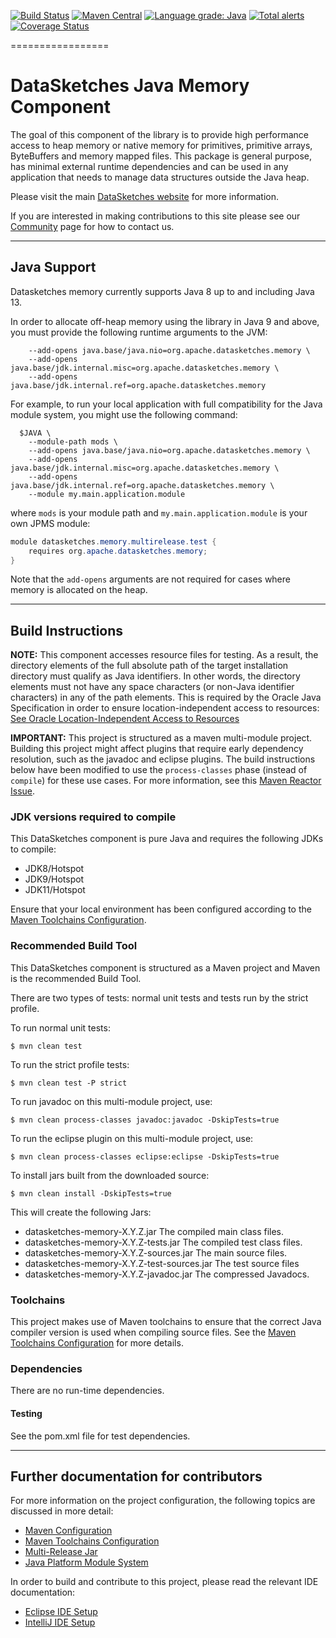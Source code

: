 <!--
    Licensed to the Apache Software Foundation (ASF) under one
    or more contributor license agreements.  See the NOTICE file
    distributed with this work for additional information
    regarding copyright ownership.  The ASF licenses this file
    to you under the Apache License, Version 2.0 (the
    "License"); you may not use this file except in compliance
    with the License.  You may obtain a copy of the License at

      http://www.apache.org/licenses/LICENSE-2.0

    Unless required by applicable law or agreed to in writing,
    software distributed under the License is distributed on an
    "AS IS" BASIS, WITHOUT WARRANTIES OR CONDITIONS OF ANY
    KIND, either express or implied.  See the License for the
    specific language governing permissions and limitations
    under the License.
-->

[![Build Status](https://travis-ci.org/apache/datasketches-memory.svg?branch=master)](https://travis-ci.org/apache/datasketches-memory)
[![Maven Central](https://maven-badges.herokuapp.com/maven-central/org.apache.datasketches/datasketches-memory/badge.svg)](https://maven-badges.herokuapp.com/maven-central/org.apache.datasketches/datasketches-memory)
[![Language grade: Java](https://img.shields.io/lgtm/grade/java/g/apache/datasketches-memory.svg?logo=lgtm&logoWidth=18)](https://lgtm.com/projects/g/apache/datasketches-memory/context:java)
[![Total alerts](https://img.shields.io/lgtm/alerts/g/apache/datasketches-memory.svg?logo=lgtm&logoWidth=18)](https://lgtm.com/projects/g/apache/datasketches-memory/alerts/)
[![Coverage Status](https://coveralls.io/repos/github/apache/datasketches-memory/badge.svg?branch=master)](https://coveralls.io/github/apache/datasketches-memory?branch=master)

=================

# DataSketches Java Memory Component
 The goal of this component of the library is to provide high performance access to heap memory or 
 native memory for primitives, primitive arrays, ByteBuffers and memory mapped files. 
 This package is general purpose, has minimal external runtime dependencies and can be used in any 
 application that needs to manage data structures outside the Java heap.

Please visit the main [DataSketches website](https://datasketches.apache.org) for more information.

If you are interested in making contributions to this site please see our 
[Community](https://datasketches.apache.org/docs/Community/) page for how to contact us.

---

## Java Support

Datasketches memory currently supports Java 8 up to and including Java 13.

In order to allocate off-heap memory using the library in Java 9 and above, you must provide the 
following runtime arguments to the JVM:

```shell
    --add-opens java.base/java.nio=org.apache.datasketches.memory \
    --add-opens java.base/jdk.internal.misc=org.apache.datasketches.memory \
    --add-opens java.base/jdk.internal.ref=org.apache.datasketches.memory
```

For example, to run your local application with full compatibility for the Java module system, 
you might use the following command:

```shell
  $JAVA \
    --module-path mods \
    --add-opens java.base/java.nio=org.apache.datasketches.memory \
    --add-opens java.base/jdk.internal.misc=org.apache.datasketches.memory \
    --add-opens java.base/jdk.internal.ref=org.apache.datasketches.memory \
    --module my.main.application.module
```

where `mods` is your module path and `my.main.application.module` is your own JPMS module:

```java
module datasketches.memory.multirelease.test {
    requires org.apache.datasketches.memory;
}
```

Note that the `add-opens` arguments are not required for cases where memory is allocated on the 
heap.

---

## Build Instructions
__NOTE:__ This component accesses resource files for testing. As a result, the directory elements 
of the full absolute path of the target installation directory must qualify as Java identifiers. 
In other words, the directory elements must not have any space characters (or non-Java identifier 
characters) in any of the path elements. This is required by the Oracle Java Specification in 
order to ensure location-independent access to resources: 
[See Oracle Location-Independent Access to Resources](https://docs.oracle.com/javase/8/docs/technotes/guides/lang/resources.html)

__IMPORTANT:__ This project is structured as a maven multi-module project.  
Building this project might affect plugins that require early dependency resolution, such as the 
javadoc and eclipse plugins.  The build instructions below have been modified to use the 
`process-classes` phase (instead of `compile`) for these use cases.  For more information, 
see this [Maven Reactor Issue](https://issues.apache.org/jira/browse/MNG-3283).

### JDK versions required to compile
This DataSketches component is pure Java and requires the following JDKs to compile:

- JDK8/Hotspot
- JDK9/Hotspot
- JDK11/Hotspot

Ensure that your local environment has been configured according to the 
[Maven Toolchains Configuration](docs/maven-toolchains.md).

### Recommended Build Tool
This DataSketches component is structured as a Maven project and Maven is the recommended Build 
Tool.

There are two types of tests: normal unit tests and tests run by the strict profile.

To run normal unit tests:

    $ mvn clean test

To run the strict profile tests:

    $ mvn clean test -P strict

To run javadoc on this multi-module project, use:

    $ mvn clean process-classes javadoc:javadoc -DskipTests=true

To run the eclipse plugin on this multi-module project, use:

    $ mvn clean process-classes eclipse:eclipse -DskipTests=true

To install jars built from the downloaded source:

    $ mvn clean install -DskipTests=true

This will create the following Jars:

* datasketches-memory-X.Y.Z.jar The compiled main class files.
* datasketches-memory-X.Y.Z-tests.jar The compiled test class files.
* datasketches-memory-X.Y.Z-sources.jar The main source files.
* datasketches-memory-X.Y.Z-test-sources.jar The test source files
* datasketches-memory-X.Y.Z-javadoc.jar  The compressed Javadocs.

### Toolchains

This project makes use of Maven toolchains to ensure that the correct Java compiler version is 
used when compiling source files.
See the [Maven Toolchains Configuration](docs/maven-toolchains.md) for more details.

### Dependencies

There are no run-time dependencies.

#### Testing
See the pom.xml file for test dependencies.

---

## Further documentation for contributors

For more information on the project configuration, the following topics are discussed in more 
detail:

* [Maven Configuration](docs/maven.md)
* [Maven Toolchains Configuration](docs/maven-toolchains.md)
* [Multi-Release Jar](docs/multi-release-jar.md)
* [Java Platform Module System](docs/module-system.md)

In order to build and contribute to this project, please read the relevant IDE documentation:

- [Eclipse IDE Setup](docs/eclipse.md)
- [IntelliJ IDE Setup](docs/intellij.md)
